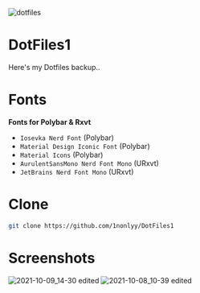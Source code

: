 ![dotfiles](https://user-images.githubusercontent.com/88080186/131210338-7c085d37-f25d-45b6-8414-eddec58cc255.png)
# DotFiles1

Here's my Dotfiles backup..

# Fonts
<b>Fonts for Polybar & Rxvt</b>
 * `Iosevka Nerd Font` (Polybar)
 * `Material Design Iconic Font` (Polybar)
 * `Material Icons` (Polybar)
 * `AurulentSansMono Nerd Font Mono` (URxvt)
 * `JetBrains Nerd Font Mono` (URxvt)

# Clone
``` sh
git clone https://github.com/1nonlyy/DotFiles1

```

# Screenshots
![2021-10-09_14-30 edited](https://user-images.githubusercontent.com/88080186/136646986-1d5b5e6f-8e66-4548-a6ab-2aebd3a34359.png)
![2021-10-08_10-39 edited](https://user-images.githubusercontent.com/88080186/136646990-1764a378-5d14-4590-8926-29b2f8e916cf.png)







 

